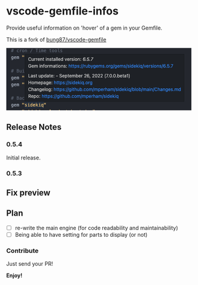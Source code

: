 # vscode-gemfile-infos

Provide useful information on 'hover' of a gem in your Gemfile.

This is a fork of [bung87/vscode-gemfile](https://github.com/bung87/vscode-gemfile)

![preview](https://raw.githubusercontent.com/ngouy/vscode-gemfile-infos/main/preview.png)

## Release Notes


### 0.5.4
Initial release.
### 0.5.3
Fix preview
-----------------------------------------------------------------------------------------------------------

## Plan
- [ ] re-write the main engine (for code readability and maintainability)
- [ ] Being able to have setting for parts to display (or not)

### Contribute

Just send your PR!

**Enjoy!**